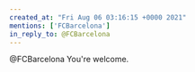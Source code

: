 ```yaml
---
created_at: "Fri Aug 06 03:16:15 +0000 2021"
mentions: ['FCBarcelona']
in_reply_to: @FCBarcelona
---
```


@FCBarcelona You're welcome.